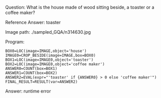 Question: What is the house made of wood sitting beside, a toaster or a coffee maker?

Reference Answer: toaster

Image path: ./sampled_GQA/n314630.jpg

Program:

```
BOX0=LOC(image=IMAGE,object='house')
IMAGE0=CROP_BESIDE(image=IMAGE,box=BOX0)
BOX1=LOC(image=IMAGE0,object='toaster')
BOX2=LOC(image=IMAGE0,object='coffee maker')
ANSWER0=COUNT(box=BOX1)
ANSWER1=COUNT(box=BOX2)
ANSWER2=EVAL(expr="'toaster' if {ANSWER0} > 0 else 'coffee maker'")
FINAL_RESULT=RESULT(var=ANSWER2)
```
Answer: runtime error

